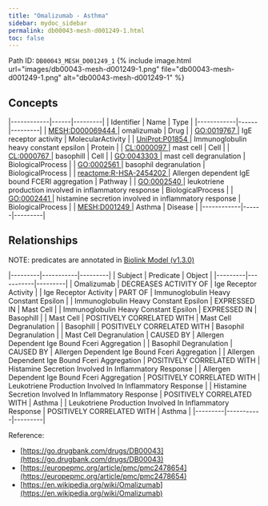 ```yaml
---
title: "Omalizumab - Asthma"
sidebar: mydoc_sidebar
permalink: db00043-mesh-d001249-1.html
toc: false 
---
```



Path ID: `DB00043_MESH_D001249_1`
{% include image.html url="images/db00043-mesh-d001249-1.png" file="db00043-mesh-d001249-1.png" alt="db00043-mesh-d001249-1" %}

## Concepts

|------------|------|---------|
| Identifier | Name | Type    |
|------------|------|---------|
| <a href="https://identifiers.org/MESH:D000069444">MESH:D000069444 </a> | omalizumab | Drug |
| <a href="https://identifiers.org/GO:0019767">GO:0019767 </a> | IgE receptor activity | MolecularActivity |
| <a href="https://identifiers.org/UniProt:P01854">UniProt:P01854 </a> | Immunoglobulin heavy constant epsilon | Protein |
| <a href="https://identifiers.org/CL:0000097">CL:0000097 </a> | mast cell | Cell |
| <a href="https://identifiers.org/CL:0000767">CL:0000767 </a> | basophill | Cell |
| <a href="https://identifiers.org/GO:0043303">GO:0043303 </a> | mast cell degranulation | BiologicalProcess |
| <a href="https://identifiers.org/GO:0002561">GO:0002561 </a> | basophil degranulation | BiologicalProcess |
| <a href="https://identifiers.org/reactome:R-HSA-2454202">reactome:R-HSA-2454202 </a> | Allergen dependent IgE bound FCERI aggregation | Pathway |
| <a href="https://identifiers.org/GO:0002540">GO:0002540 </a> | leukotriene production involved in inflammatory response | BiologicalProcess |
| <a href="https://identifiers.org/GO:0002441">GO:0002441 </a> | histamine secretion involved in inflammatory response | BiologicalProcess |
| <a href="https://identifiers.org/MESH:D001249">MESH:D001249 </a> | Asthma | Disease |
|------------|------|---------|

## Relationships


NOTE: predicates are annotated in <a href="https://github.com/biolink/biolink-model/releases/tag/v1.3.0">Biolink Model (v1.3.0)</a>

|---------|-----------|---------|
| Subject | Predicate | Object  |
|---------|-----------|---------|
| Omalizumab | DECREASES ACTIVITY OF | Ige Receptor Activity |
| Ige Receptor Activity | PART OF | Immunoglobulin Heavy Constant Epsilon |
| Immunoglobulin Heavy Constant Epsilon | EXPRESSED IN | Mast Cell |
| Immunoglobulin Heavy Constant Epsilon | EXPRESSED IN | Basophill |
| Mast Cell | POSITIVELY CORRELATED WITH | Mast Cell Degranulation |
| Basophill | POSITIVELY CORRELATED WITH | Basophil Degranulation |
| Mast Cell Degranulation | CAUSED BY | Allergen Dependent Ige Bound Fceri Aggregation |
| Basophil Degranulation | CAUSED BY | Allergen Dependent Ige Bound Fceri Aggregation |
| Allergen Dependent Ige Bound Fceri Aggregation | POSITIVELY CORRELATED WITH | Histamine Secretion Involved In Inflammatory Response |
| Allergen Dependent Ige Bound Fceri Aggregation | POSITIVELY CORRELATED WITH | Leukotriene Production Involved In Inflammatory Response |
| Histamine Secretion Involved In Inflammatory Response | POSITIVELY CORRELATED WITH | Asthma |
| Leukotriene Production Involved In Inflammatory Response | POSITIVELY CORRELATED WITH | Asthma |
|---------|-----------|---------|

Reference: 
  - [https://go.drugbank.com/drugs/DB00043](https://go.drugbank.com/drugs/DB00043)
  - [https://europepmc.org/article/pmc/pmc2478654](https://europepmc.org/article/pmc/pmc2478654)
  - [https://en.wikipedia.org/wiki/Omalizumab](https://en.wikipedia.org/wiki/Omalizumab)
